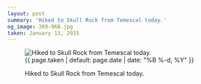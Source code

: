```yaml
---
layout: post
summary: 'Hiked to Skull Rock from Temescal today.'
og_image: 389-968.jpg
taken: January 13, 2015
---
```


<figure class="post">
<img alt="Hiked to Skull Rock from Temescal today." sizes="(min-width: 700px) 50vw, calc(100vw - 2rem)" src="{{ site.assets_url }}/389-484.jpg" srcset="{{ site.assets_url }}/389-968.jpg 968w, {{ site.assets_url }}/389-726.jpg 726w, {{ site.assets_url }}/389-484.jpg 484w, {{ site.assets_url }}/389-242.jpg 242w"/>
<figcaption>
<time>{{ page.taken | default: page.date | date: "%B %-d, %Y" }}</time>
<p>Hiked to Skull Rock from Temescal today.</p>
</figcaption>
</figure>
